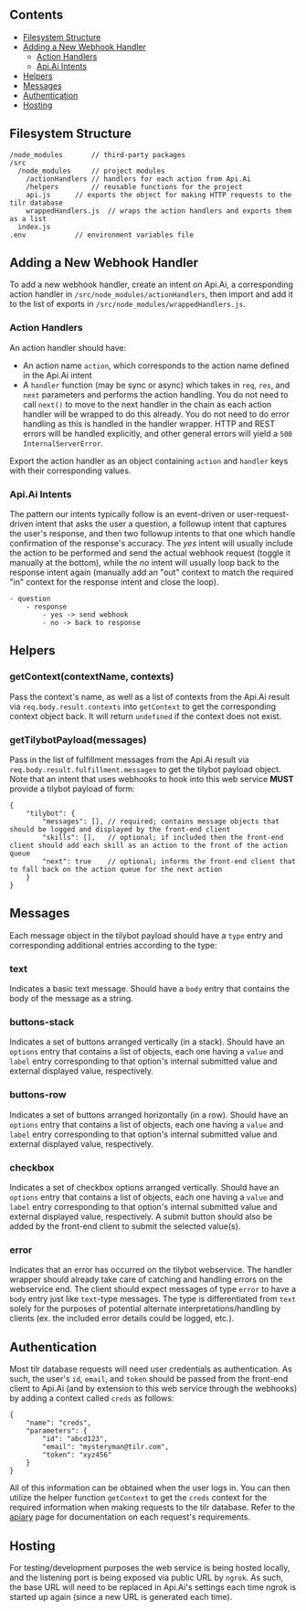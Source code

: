 ## Contents

- [Filesystem Structure](#filesystem-structure)
- [Adding a New Webhook Handler](#adding-a-new-webhook-handler)
	- [Action Handlers](#action-handlers)
	- [Api.Ai Intents](#apiai-intents)
- [Helpers](#helpers)
- [Messages](#messages)
- [Authentication](#authentication)
- [Hosting](#hosting)


## Filesystem Structure

	/node_modules		// third-party packages
	/src
	  /node_modules		// project modules
	    /actionHandlers	// handlers for each action from Api.Ai
	    /helpers		// reusable functions for the project
	    api.js		// exports the object for making HTTP requests to the tilr database
	    wrappedHandlers.js	// wraps the action handlers and exports them as a list
	  index.js
	.env			// environment variables file


## Adding a New Webhook Handler

To add a new webhook handler, create an intent on Api.Ai, a corresponding action handler in `/src/node_modules/actionHandlers`, then import and add it to the list of exports in `/src/node_modules/wrappedHandlers.js`.


### Action Handlers

An action handler should have:

- An action name `action`, which corresponds to the action name defined in the Api.Ai intent
- A `handler` function (may be sync or async) which takes in `req`, `res`, and `next` parameters and performs the action handling. You do not need to call `next()` to move to the next handler in the chain as each action handler will be wrapped to do this already. You do not need to do error handling as this is handled in the handler wrapper. HTTP and REST errors will be handled explicitly, and other general errors will yield a `500 InternalServerError`.

Export the action handler as an object containing `action` and `handler` keys with their corresponding values.


### Api.Ai Intents

The pattern our intents typically follow is an event-driven or user-request-driven intent that asks the user a question, a followup intent that captures the user's response, and then two followup intents to that one which handle confirmation of the response's accuracy. The *yes* intent will usually include the action to be performed and send the actual webhook request (toggle it manually at the bottom), while the *no* intent will usually loop back to the response intent again (manually add an "out" context to match the required "in" context for the response intent and close the loop).

	- question
		- response
			- yes -> send webhook
			- no -> back to response


## Helpers

### getContext(contextName, contexts)

Pass the context's name, as well as a list of contexts from the Api.Ai result via `req.body.result.contexts` into `getContext` to get the corresponding context object back. It will return `undefined` if the context does not exist.


### getTilybotPayload(messages)

Pass in the list of fulfillment messages from the Api.Ai result via `req.body.result.fulfillment.messages` to get the tilybot payload object. Note that an intent that uses webhooks to hook into this web service **MUST** provide a tilybot payload of form:

	{
		"tilybot": {
			"messages": [],	// required; contains message objects that should be logged and displayed by the front-end client
			"skills": [],	// optional; if included then the front-end client should add each skill as an action to the front of the action queue
			"next": true	// optional; informs the front-end client that to fall back on the action queue for the next action
		}
	}


## Messages

Each message object in the tilybot payload should have a `type` entry and corresponding additional entries according to the type:


### text

Indicates a basic text message. Should have a `body` entry that contains the body of the message as a string.


### buttons-stack

Indicates a set of buttons arranged vertically (in a stack). Should have an `options` entry that contains a list of objects, each one having a `value` and `label` entry corresponding to that option's internal submitted value and external displayed value, respectively.


### buttons-row

Indicates a set of buttons arranged horizontally (in a row). Should have an `options` entry that contains a list of objects, each one having a `value` and `label` entry corresponding to that option's internal submitted value and external displayed value, respectively.


### checkbox

Indicates a set of checkbox options arranged vertically. Should have an `options` entry that contains a list of objects, each one having a `value` and `label` entry corresponding to that option's internal submitted value and external displayed value, respectively. A submit button should also be added by the front-end client to submit the selected value(s).


### error

Indicates that an error has occurred on the tilybot webservice. The handler wrapper should already take care of catching and handling errors on the webservice end. The client should expect messages of type `error` to have a `body` entry just like `text`-type messages. The type is differentiated from `text` solely for the purposes of potential alternate interpretations/handling by clients (ex. the included error details could be logged, etc.).


## Authentication

Most tilr database requests will need user credentials as authentication. As such, the user's `id`, `email`, and `token` should be passed from the front-end client to Api.Ai (and by extension to this web service through the webhooks) by adding a context called `creds` as follows:

	{
		"name": "creds",
		"parameters": {
			"id": "abcd123",
			"email": "mysteryman@tilr.com",
			"token": "xyz456"
		}
	}

All of this information can be obtained when the user logs in. You can then utilize the helper function `getContext` to get the `creds` context for the required information when making requests to the tilr database. Refer to the [apiary](http://docs.tilr.apiary.io/) page for documentation on each request's requirements.


## Hosting

For testing/development purposes the web service is being hosted locally, and the listening port is being exposed via public URL by `ngrok`. As such, the base URL will need to be replaced in Api.Ai's settings each time ngrok is started up again (since a new URL is generated each time).